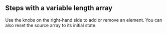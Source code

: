 ## Steps with a variable length array

Use the knobs on the right-hand side to add or remove an element. You can also reset the source array to its initial state.
